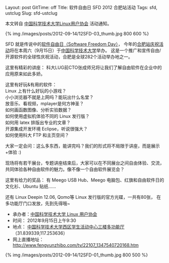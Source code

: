 Layout: post
GitTime: off
Title: 软件自由日 SFD 2012 合肥站活动
Tags: sfd, ustclug
Slug: sfd-ustclug

本文转自 [中国科学技术大学Linux用户协会][4] 活动通知。

{% img /images/posts/2012-09-14/12SFD-03_thumb.jpg 800 600 %}

SFD 就是传说中的[软件自由日（Software Freedom Day）][1]，
今年的[合肥站庆祝活动][2]将在本周六（9月15日）于[中国科学技术大学][3]举办。
这是一个推广和宣传自由/开源软件的全球性庆祝活动，合肥是全球282个活动举办地之一。

<!-- more -->

这里有精彩的讲座：
科大LUG前CTO张成师兄将让我们了解自由软件在企业中的应用原来如此多娇。

这里有好玩&amp;有用的软件：<br />
Linux 上有什么好玩的小游戏？<br />
小小浏览器不就是上网吗？能玩出什么名堂？<br />
放音乐、看视频，mplayer是何方神圣？<br />
如何画函数图像、分析实验数据？<br />
如何使用虚拟机体验不同的 Linux 发行版？<br />
如何用 latex 排版出专业的文章？<br />
开源集成开发环境 Eclipse，听说很强大？<br />
如何使用科大 FTP 和主页空间？<br />

大家一定会问：这么多东西，能讲完吗？我们的形式将不局限于讲座，而是展示+体验 :) 

现场将有若干展台，专题讲座结束后，大家可以在不同展台之间自由体验、交流，
共同体验各种自由软件的魅力。像不像一个自由软件展览会？

这里有给力的奖品：
有 Meego USB Hub、Meego 电脑包、红旗和自由软件日的文化衫、Ubuntu 贴纸……

还有 Linux Deepin 12.06, Qomo等 Linux 发行版的官方光碟，一共有80张，
在多功能厅门口发放，先到先得哦~

* 承办者：[中国科学技术大学 Linux 用户协会][4]
* 时间：    2012年9月15日上午9:30
* 地点：    [中国科学技术大学西区学生活动中心三楼多功能厅][5] （31.839339,117.253636）
* 网上直播地址：<http://www.fengyunzhibo.com/tv/22107_1347540720168.htm>

{% img /images/posts/2012-09-14/12SFD-01_thumb.jpg 800 500 %}

[1]: http://softwarefreedomday.org/
[2]: http://wiki.softwarefreedomday.org/2012/China/Hefei
[3]: http://www.ustc.edu.cn/
[4]: http://lug.ustc.edu.cn/
[5]: https://maps.google.com/maps?q=31.839426,+117.253668

